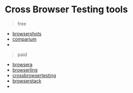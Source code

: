 # Cross Browser Testing tools

> free

- [browsershots](https://browsershots.org/)
- [comparium](https://comparium.app/)
- []()

> paid

- [browsera](https://www.browsera.com/)
- [browserling](https://www.browserling.com/)
- [crossbrowsertesting](https://crossbrowsertesting.com/)
- [browserstack](https://www.browserstack.com/)
- []()